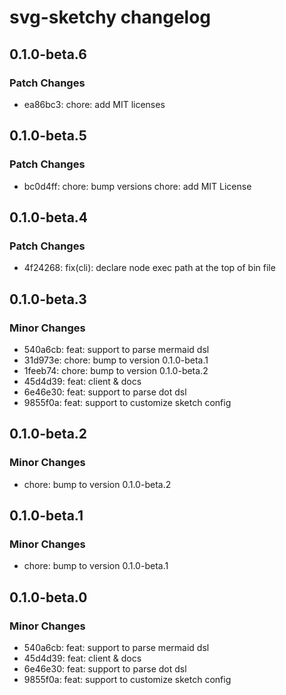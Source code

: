 # svg-sketchy changelog

## 0.1.0-beta.6

### Patch Changes

- ea86bc3: chore: add MIT licenses

## 0.1.0-beta.5

### Patch Changes

- bc0d4ff: chore: bump versions
  chore: add MIT License

## 0.1.0-beta.4

### Patch Changes

- 4f24268: fix(cli): declare node exec path at the top of bin file

## 0.1.0-beta.3

### Minor Changes

- 540a6cb: feat: support to parse mermaid dsl
- 31d973e: chore: bump to version 0.1.0-beta.1
- 1feeb74: chore: bump to version 0.1.0-beta.2
- 45d4d39: feat: client & docs
- 6e46e30: feat: support to parse dot dsl
- 9855f0a: feat: support to customize sketch config

## 0.1.0-beta.2

### Minor Changes

- chore: bump to version 0.1.0-beta.2

## 0.1.0-beta.1

### Minor Changes

- chore: bump to version 0.1.0-beta.1

## 0.1.0-beta.0

### Minor Changes

- 540a6cb: feat: support to parse mermaid dsl
- 45d4d39: feat: client & docs
- 6e46e30: feat: support to parse dot dsl
- 9855f0a: feat: support to customize sketch config
